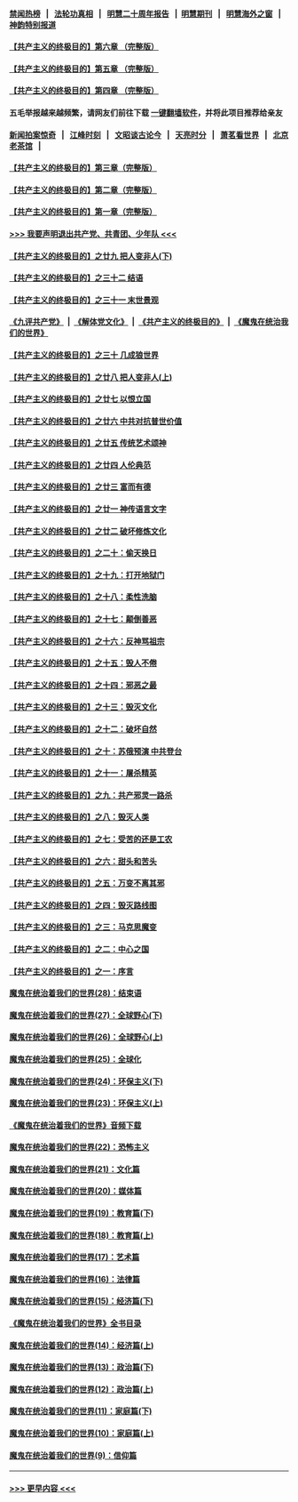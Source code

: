 #### [禁闻热榜](热点新闻.md?=0)  &nbsp;&nbsp;|&nbsp;&nbsp; [法轮功真相](https://github.com/gfw-breaker/truth/blob/master/README.md?=0) &nbsp;&nbsp;|&nbsp;&nbsp; [明慧二十周年报告](https://github.com/gfw-breaker/mh-reports/blob/master/README.md?=0) &nbsp;&nbsp;|&nbsp;&nbsp;[明慧期刊](https://github.com/gfw-breaker/mh-qikan) &nbsp;&nbsp;|&nbsp;&nbsp; [明慧海外之窗](https://github.com/gfw-breaker/mh-news/blob/master/README.md?=0) &nbsp;&nbsp;|&nbsp;&nbsp; [神韵特别报道](https://github.com/gfw-breaker/mh-news/blob/master/shenyun.md?=0)
#### [【共产主义的终极目的】第六章 （完整版）](../pages/nsc422/n11428913.md?t=03131003) 
#### [【共产主义的终极目的】第五章 （完整版）](../pages/nsc422/n11428912.md?t=03131003) 
#### [【共产主义的终极目的】第四章 （完整版）](../pages/nsc422/n11428907.md?t=03131003) 
#### 五毛举报越来越频繁，请网友们前往下载 [一键翻墙软件](https://github.com/gfw-breaker/ssr-accounts)，并将此项目推荐给亲友
#### [新闻拍案惊奇](https://github.com/gfw-breaker/banned-news/blob/master/pages/link4.md) &nbsp;&nbsp;|&nbsp;&nbsp; [江峰时刻](https://github.com/gfw-breaker/banned-news/blob/master/pages/link4.md) &nbsp;&nbsp;|&nbsp;&nbsp; [文昭谈古论今](https://github.com/gfw-breaker/banned-news/blob/master/pages/link4.md) &nbsp;&nbsp;|&nbsp;&nbsp; [天亮时分](https://github.com/gfw-breaker/banned-news/blob/master/pages/link4.md) &nbsp;&nbsp;|&nbsp;&nbsp; [萧茗看世界](https://github.com/gfw-breaker/banned-news/blob/master/pages/link4.md) &nbsp;&nbsp;|&nbsp;&nbsp; [北京老茶馆](https://github.com/gfw-breaker/banned-news/blob/master/pages/link4.md) &nbsp;&nbsp;|&nbsp;&nbsp; 
#### [【共产主义的终极目的】第三章（完整版）](../pages/nsc422/n11428848.md?t=03131003) 
#### [【共产主义的终极目的】第二章（完整版）](../pages/nsc422/n11428831.md?t=03131003) 
#### [【共产主义的终极目的】第一章（完整版）](../pages/nsc422/n11417651.md?t=03131003) 
#### [>>> 我要声明退出共产党、共青团、少年队 <<<](https://github.com/begood0513/goodnews/blob/master/quit/letter.md) 
#### [【共产主义的终极目的】之廿九 把人变非人(下)](../pages/nsc422/n11344140.md?t=03131003) 
#### [【共产主义的终极目的】之三十二 结语](../pages/nsc422/n11360535.md?t=03131003) 
#### [【共产主义的终极目的】之三十一 末世景观](../pages/nsc422/n11351129.md?t=03131003) 
#### [《九评共产党》](https://github.com/begood0513/9ping.md/blob/master/README.md) &nbsp;|&nbsp; [《解体党文化》](../../../../jtdwh.md/blob/master/README.md)  &nbsp;|&nbsp; [《共产主义的终极目的》](../../../../gczydzjmd.md/blob/master/README.md) &nbsp;|&nbsp; [《魔鬼在统治我们的世界》](../../../../mgztzwmdsj.md/blob/master/README.md) 
#### [【共产主义的终极目的】之三十 几成狼世界](../pages/nsc422/n11348280.md?t=03131003) 
#### [【共产主义的终极目的】之廿八 把人变非人(上)](../pages/nsc422/n11340492.md?t=03131003) 
#### [【共产主义的终极目的】之廿七 以恨立国](../pages/nsc422/n11336944.md?t=03131003) 
#### [【共产主义的终极目的】之廿六 中共对抗普世价值](../pages/nsc422/n11324785.md?t=03131003) 
#### [【共产主义的终极目的】之廿五 传统艺术颂神](../pages/nsc422/n11296396.md?t=03131003) 
#### [【共产主义的终极目的】之廿四 人伦典范](../pages/nsc422/n11296397.md?t=03131003) 
#### [【共产主义的终极目的】之廿三 富而有德](../pages/nsc422/n11283598.md?t=03131003) 
#### [【共产主义的终极目的】之廿一 神传语言文字](../pages/nsc422/n11263265.md?t=03131003) 
#### [【共产主义的终极目的】之廿二 破坏修炼文化](../pages/nsc422/n11245728.md?t=03131003) 
#### [【共产主义的终极目的】之二十：偷天换日](../pages/nsc422/n11238846.md?t=03131003) 
#### [【共产主义的终极目的】之十九：打开地狱门](../pages/nsc422/n11206376.md?t=03131003) 
#### [【共产主义的终极目的】之十八：柔性洗脑](../pages/nsc422/n11199994.md?t=03131003) 
#### [【共产主义的终极目的】之十七：颠倒善恶](../pages/nsc422/n11179782.md?t=03131003) 
#### [【共产主义的终极目的】之十六：反神骂祖宗](../pages/nsc422/n11166798.md?t=03131003) 
#### [【共产主义的终极目的】之十五：毁人不倦](../pages/nsc422/n11166792.md?t=03131003) 
#### [【共产主义的终极目的】之十四：邪恶之最](../pages/nsc422/n11150249.md?t=03131003) 
#### [【共产主义的终极目的】之十三：毁灭文化](../pages/nsc422/n11135227.md?t=03131003) 
#### [【共产主义的终极目的】之十二：破坏自然](../pages/nsc422/n11135214.md?t=03131003) 
#### [【共产主义的终极目的】之十：苏俄预演 中共登台](../pages/nsc422/n11118424.md?t=03131003) 
#### [【共产主义的终极目的】之十一：屠杀精英](../pages/nsc422/n11118442.md?t=03131003) 
#### [【共产主义的终极目的】之九：共产邪灵一路杀](../pages/nsc422/n11114139.md?t=03131003) 
#### [【共产主义的终极目的】之八：毁灭人类](../pages/nsc422/n11108503.md?t=03131003) 
#### [【共产主义的终极目的】之七：受苦的还是工农](../pages/nsc422/n11101809.md?t=03131003) 
#### [【共产主义的终极目的】之六：甜头和苦头](../pages/nsc422/n11096971.md?t=03131003) 
#### [【共产主义的终极目的】之五：万变不离其邪](../pages/nsc422/n11091285.md?t=03131003) 
#### [【共产主义的终极目的】之四：毁灭路线图](../pages/nsc422/n11086284.md?t=03131003) 
#### [【共产主义的终极目的】之三：马克思魔变](../pages/nsc422/n11061941.md?t=03131003) 
#### [【共产主义的终极目的】之二：中心之国](../pages/nsc422/n11047728.md?t=03131003) 
#### [【共产主义的终极目的】之一：序言](../pages/nsc422/n11086077.md?t=03131003) 
#### [魔鬼在统治着我们的世界(28)：结束语](../pages/nsc422/n10936246.md?t=03131003) 
#### [魔鬼在统治着我们的世界(27)：全球野心(下)](../pages/nsc422/n10928319.md?t=03131003) 
#### [魔鬼在统治着我们的世界(26)：全球野心(上)](../pages/nsc422/n10900318.md?t=03131003) 
#### [魔鬼在统治着我们的世界(25)：全球化](../pages/nsc422/n10788205.md?t=03131003) 
#### [魔鬼在统治着我们的世界(24)：环保主义(下)](../pages/nsc422/n10695307.md?t=03131003) 
#### [魔鬼在统治着我们的世界(23)：环保主义(上)](../pages/nsc422/n10688613.md?t=03131003) 
#### [《魔鬼在统治着我们的世界》音频下载](../pages/nsc422/n10635553.md?t=03131003) 
#### [魔鬼在统治着我们的世界(22)：恐怖主义](../pages/nsc422/n10614727.md?t=03131003) 
#### [魔鬼在统治着我们的世界(21)：文化篇](../pages/nsc422/n10597706.md?t=03131003) 
#### [魔鬼在统治着我们的世界(20)：媒体篇](../pages/nsc422/n10586579.md?t=03131003) 
#### [魔鬼在统治着我们的世界(19)：教育篇(下)](../pages/nsc422/n10564808.md?t=03131003) 
#### [魔鬼在统治着我们的世界(18)：教育篇(上)](../pages/nsc422/n10526970.md?t=03131003) 
#### [魔鬼在统治着我们的世界(17)：艺术篇](../pages/nsc422/n10499093.md?t=03131003) 
#### [魔鬼在统治着我们的世界(16)：法律篇](../pages/nsc422/n10485969.md?t=03131003) 
#### [魔鬼在统治着我们的世界(15)：经济篇(下)](../pages/nsc422/n10469975.md?t=03131003) 
#### [《魔鬼在统治着我们的世界》全书目录](../pages/nsc422/n10464261.md?t=03131003) 
#### [魔鬼在统治着我们的世界(14)：经济篇(上)](../pages/nsc422/n10457370.md?t=03131003) 
#### [魔鬼在统治着我们的世界(13)：政治篇(下)](../pages/nsc422/n10448270.md?t=03131003) 
#### [魔鬼在统治着我们的世界(12)：政治篇(上)](../pages/nsc422/n10444576.md?t=03131003) 
#### [魔鬼在统治着我们的世界(11)：家庭篇(下)](../pages/nsc422/n10440961.md?t=03131003) 
#### [魔鬼在统治着我们的世界(10)：家庭篇(上)](../pages/nsc422/n10435448.md?t=03131003) 
#### [魔鬼在统治着我们的世界(9)：信仰篇](../pages/nsc422/n10432159.md?t=03131003) 

----
#### [ >>> 更早内容 <<< ](../indexes/nsc422-earlier.md)
